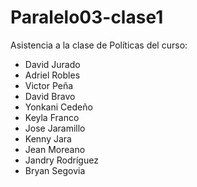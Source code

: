 # Paralelo03-clase1
Asistencia a la clase de Políticas del curso:
+ David Jurado
+ Adriel Robles
+ Victor Peña
+ David Bravo
+ Yonkani Cedeño
+ Keyla Franco
+ Jose Jaramillo
+ Kenny Jara
+ Jean Moreano
+ Jandry Rodríguez
+ Bryan Segovia
